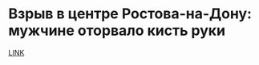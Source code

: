 # Взрыв в центре Ростова-на-Дону: мужчине оторвало кисть руки



[LINK](https://varlamov.ru/2316254.html)
